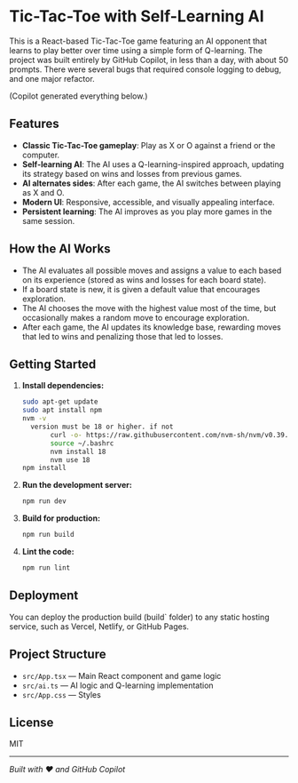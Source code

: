 # Tic-Tac-Toe with Self-Learning AI

This is a React-based Tic-Tac-Toe game featuring an AI opponent that learns to play better over time using a simple form of Q-learning. The project was built entirely by GitHub Copilot, in less than a day, with about 50 prompts. There were several bugs that required console logging to debug, and one major refactor.

(Copilot generated everything below.)

## Features

- **Classic Tic-Tac-Toe gameplay**: Play as X or O against a friend or the computer.
- **Self-learning AI**: The AI uses a Q-learning-inspired approach, updating its strategy based on wins and losses from previous games.
- **AI alternates sides**: After each game, the AI switches between playing as X and O.
- **Modern UI**: Responsive, accessible, and visually appealing interface.
- **Persistent learning**: The AI improves as you play more games in the same session.

## How the AI Works

- The AI evaluates all possible moves and assigns a value to each based on its experience (stored as wins and losses for each board state).
- If a board state is new, it is given a default value that encourages exploration.
- The AI chooses the move with the highest value most of the time, but occasionally makes a random move to encourage exploration.
- After each game, the AI updates its knowledge base, rewarding moves that led to wins and penalizing those that led to losses.

## Getting Started

1. **Install dependencies:**
   ```sh
   sudo apt-get update
   sudo apt install npm
   nvm -v
     version must be 18 or higher. if not
          curl -o- https://raw.githubusercontent.com/nvm-sh/nvm/v0.39.3/install.sh | bash
          source ~/.bashrc
          nvm install 18
          nvm use 18
   npm install
   ```

2. **Run the development server:**
   ```sh
   npm run dev
   ```

3. **Build for production:**
   ```sh
   npm run build
   ```

4. **Lint the code:**
   ```sh
   npm run lint
   ```

## Deployment

You can deploy the production build (build` folder) to any static hosting service, such as Vercel, Netlify, or GitHub Pages.

## Project Structure

- `src/App.tsx` — Main React component and game logic
- `src/ai.ts` — AI logic and Q-learning implementation
- `src/App.css` — Styles

## License

MIT

---

*Built with ❤️ and GitHub Copilot*

